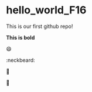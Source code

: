 # hello_world_F16
This is our first github repo!

**This is bold** 

:smile:

:neckbeard:

:hankey:

:toilet:
